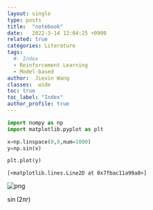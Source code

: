 ```yaml
---
layout: single
type: posts
title:  "notebook"
date:   2022-3-14 12:04:25 +0900
related: true
categories: Literature
tags:
  #- Index
  - Reinforcement Learning
  - Model-based
author:  Jiexin Wang
classes:  wide
toc: true
toc_label: "Index"
author_profile: true
---
```


```python
import numpy as np
import matplotlib.pyplot as plt
```


```python
x=np.linspace(0,8,num=1000)
y=np.sin(x)

plt.plot(y)
```




    [<matplotlib.lines.Line2D at 0x7fbac11a99a0>]





![png](output_1_1.png)



$\sin(2\pi r)$


```python

```
